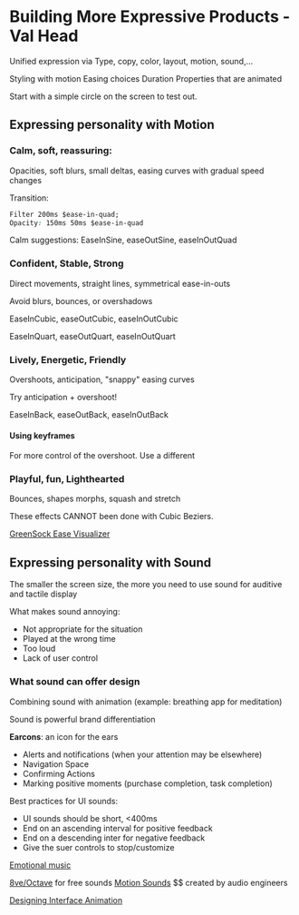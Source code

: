 # Building More Expressive Products - Val Head

Unified expression via
Type, copy, color, layout, motion, sound,...

Styling with motion
Easing choices
Duration
Properties that are animated

Start with a simple circle on the screen to test out.

## Expressing personality with Motion

### Calm, soft, reassuring: 
Opacities, soft blurs, small deltas, 
easing curves with gradual speed changes

Transition:
```css
Filter 200ms $ease-in-quad;
Opacity: 150ms 50ms $ease-in-quad
```

Calm suggestions:
EaseInSine, easeOutSine, easeInOutQuad

### Confident, Stable, Strong

Direct movements, straight lines, symmetrical ease-in-outs

Avoid blurs, bounces, or overshadows

EaseInCubic, easeOutCubic, easeInOutCubic

EaseInQuart, easeOutQuart, easeInOutQuart


### Lively, Energetic, Friendly

Overshoots, anticipation, "snappy" easing curves

Try anticipation + overshoot!

EaseInBack, easeOutBack, easeInOutBack

#### Using keyframes
For more control of the overshoot. Use a different

### Playful, fun, Lighthearted
Bounces, shapes morphs, squash and stretch

These effects CANNOT been done with Cubic Beziers.

[GreenSock Ease Visualizer](URL)

## Expressing personality with Sound

The smaller the screen size, the more you need to use sound for auditive and tactile display

What makes sound annoying:

* Not appropriate for the situation
* Played at the wrong time
* Too loud
* Lack of user control

### What sound can offer design
Combining sound with animation (example: breathing app for meditation)

Sound is powerful brand differentiation

__Earcons__: an icon for the ears

* Alerts and notifications (when your attention may be elsewhere)
* Navigation Space
* Confirming Actions
* Marking positive moments (purchase completion, task completion)

Best practices for UI sounds:

* UI sounds should be short, \<400ms
* End on an ascending interval for positive feedback
* End on a descending inter for negative feedback
* Give the suer controls to stop/customize

[Emotional music](Howmusicreallyworks.com/Pages_Chapter_4/4_4.html)

[8ve/Octave]() for free sounds
[Motion Sounds]() $$ created by audio engineers

[Designing Interface Animation]()
